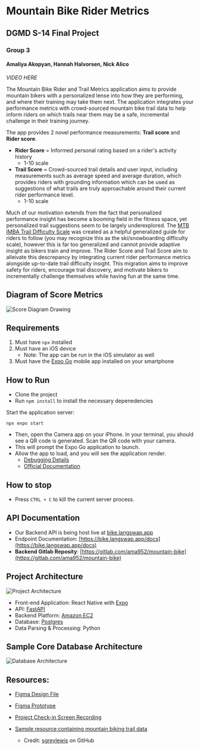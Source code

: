 # Mountain Bike Rider Metrics
## DGMD S-14 Final Project
### Group 3
#### Amaliya Akopyan, Hannah Halvorsen, Nick Alico

*VIDEO HERE*

The Mountain Bike Rider and Trail Metrics application aims to provide mountain bikers with a personalized lense into how they are performing, and where their training may take them next. The application integrates your performance metrics with crowd-sourced mountain bike trail data to help inform riders on which trails near them may be a safe, incremental challenge in their training journey.

The app provides 2 novel performance measurements: **Trail score** and **Rider score**. 
* **Rider Score** = Informed personal rating based on a rider's activity history
  * 1-10 scale
* **Trail Score** = Crowd-sourced trail details and user input, including measurements such as average speed and average duration, which provides riders with grounding information which can be used as suggestions of what trails are truly approachable around their current rider performance level.
  * 1-10 scale

Much of our motivation extends from the fact that personalized performance insight has become a booming field in the fitness space, yet personalized trail suggestions seem to be largely underexplored. The [MTB IMBA Trail Difficulty Scale](https://pedalchile.com/blog/mtb-trail-rating) was created as a helpful generalized guide for riders to follow (you may recognize this as the ski/snowboarding difficulty scale), however this is far too generalized and cannot provide adaptive insight as bikers train and improve. The Rider Score and Trail Score aim to alleivate this descrepancy by integrating current rider performance metrics alongside up-to-date trail difficulty insight. This migration aims to improve safety for riders, encourage trail discovery, and motivate bikers to incrementally challenge themselves while having fun at the same time.

## Diagram of Score Metrics
![Score Diagram Drawing](https://lh3.googleusercontent.com/drive-viewer/AITFw-zJYB2DyXzLXJBw8bzgIrPn6pHNzm4pWDFtCZPZLE9Uli_oQsH5M_Oo3ak0UK9GSrnZDJi5B6dsmlX_PHGJLdGRRhpOQA=s2560)

## Requirements
1. Must have `npx` installed
2. Must have an iOS device
    * Note: The app can be run in the iOS simulator as well
3. Must have the [Expo Go](https://apps.apple.com/us/app/expo-go/id982107779) mobile app installed on your smartphone

## How to Run
* Clone the project
* Run `npm install` to install the necessary depenedencies

Start the application server:
```
npx expo start
```
* Then, open the Camera app on your iPhone. In your terminal, you should see a QR code is generated. Scan the QR code with your camera.
* This will prompt the Expo Go application to launch.
* Allow the app to load, and you will see the application render.
  * [Debugging Details](https://apps.apple.com/us/app/expo-go/id982107779)
  * [Official Documentation](https://docs.expo.dev/get-started/installation/)

## How to stop
* Press `CTRL + C` to kill the current server process.

## API Documentation
* Our Backend API is being host live at [bike.langswap.app](https://bike.langswap.app/)
* Endpoint Documentation: [https://bike.langswap.app/docs](https://bike.langswap.app/docs)
* **Backend Gitlab Reposity**: [https://gitlab.com/ama952/mountain-bike](https://gitlab.com/ama952/mountain-bike)

## Project Architecture
![Project Architecture](https://lh3.googleusercontent.com/drive-viewer/AITFw-wXcmTPMOpn0zlQwmuTSX4GJ0Dklw7JZTGJcpdbVq8ZiOETpNw0rD3EChPYUmXF4o57dAL5sZTtP9Is6E-dcUt4V5VSPw=s1600)

* Front-end Application: React Native with [Expo](https://expo.dev/)
* API: [FastAPI](https://fastapi.tiangolo.com/)
* Backend Platform: [Amazon EC2](https://aws.amazon.com/ec2/)
* Database: [Postgres](https://aws.amazon.com/rds/postgresql/what-is-postgresql/)
* Data Parsing & Processing: Python

## Sample Core Database Architecture
![Database Architecture](https://lh3.googleusercontent.com/drive-viewer/AITFw-zxHtnCMHYIpPX99AVj4rxiVgVTvktgiSoL7EepsPgwwfizeY9Lb06l1TVqwvFZ9_ceGdR2qy0isHSmTmVqJsl4fJvYvA=s1600)

## Resources:
* [Figma Design File](https://www.figma.com/file/WSRGcAsVMTmNGIwnlYYHzk/Trail-Tailor?type=design&node-id=0%3A1&mode=design&t=yFUCxeEE72cog2Ra-1)
* [Figma Prototype](https://www.figma.com/proto/WSRGcAsVMTmNGIwnlYYHzk/Trail-Tailor?page-id=0%3A1&type=design&node-id=1-2907&viewport=-64%2C303%2C0.4&t=Mgnh959uDVqLWjnN-1&scaling=scale-down&starting-point-node-id=1%3A2907&mode=design)

* [Project Check-in Screen Recording](https://drive.google.com/file/d/1g5GpgBJAFIHR8M-Qo1tywr__UvTGgTO2/view?usp=sharing)
* [Sample resource containing mountain biking trail data](https://github.com/sgreylewis/mtb-trail-finder/blob/master/data/US_trails_engineered.csv)
  * Credit: [sgreylewis](https://github.com/sgreylewis) on GitHub